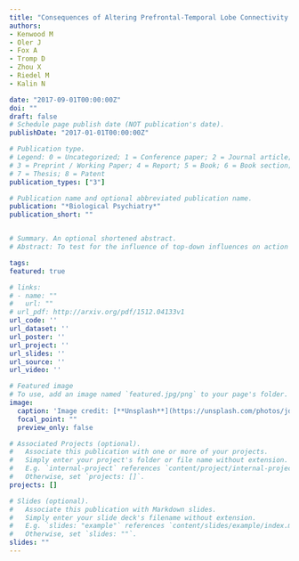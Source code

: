 ```yaml
---
title: "Consequences of Altering Prefrontal-Temporal Lobe Connectivity in Young Nonhuman Primates"
authors:
- Kenwood M
- Oler J 
- Fox A
- Tromp D
- Zhou X
- Riedel M
- Kalin N 

date: "2017-09-01T00:00:00Z"
doi: ""
draft: false
# Schedule page publish date (NOT publication's date).
publishDate: "2017-01-01T00:00:00Z"

# Publication type.
# Legend: 0 = Uncategorized; 1 = Conference paper; 2 = Journal article;
# 3 = Preprint / Working Paper; 4 = Report; 5 = Book; 6 = Book section;
# 7 = Thesis; 8 = Patent
publication_types: ["3"]

# Publication name and optional abbreviated publication name.
publication: "*Biological Psychiatry*"
publication_short: ""


# Summary. An optional shortened abstract.
# Abstract: To test for the influence of top-down influences on action perceptual encoding, we evaluated the statistical structure of the multivariate activation pattern from the pSTS while observers attended to the different dimensions (the action kinematics, the goal, or the identity) of an avatar engaged in two different actions. Multivariate pattern decoding accuracy varied as a function of attention instruction in the right pSTS, but not in the other regions of the AON, with the highest classification when observers attended to the action kinematics. Furthermore, functional connectivity between the pSTS and inferior frontal cortex (IFC) was stronger when observers attended to the actions portrayed in the vignettes. Our findings are evidence that the attention goals of the viewer modulate sensory representations in the pSTS, which is proposals of the pSTS as an interstitial zone mediating top-down context and bottom-up perceptual cues during action observation. 

tags:
featured: true

# links:
# - name: ""
#   url: ""
# url_pdf: http://arxiv.org/pdf/1512.04133v1
url_code: ''
url_dataset: ''
url_poster: ''
url_project: ''
url_slides: ''
url_source: ''
url_video: ''

# Featured image
# To use, add an image named `featured.jpg/png` to your page's folder. 
image:
  caption: 'Image credit: [**Unsplash**](https://unsplash.com/photos/jdD8gXaTZsc)'
  focal_point: ""
  preview_only: false

# Associated Projects (optional).
#   Associate this publication with one or more of your projects.
#   Simply enter your project's folder or file name without extension.
#   E.g. `internal-project` references `content/project/internal-project/index.md`.
#   Otherwise, set `projects: []`.
projects: []

# Slides (optional).
#   Associate this publication with Markdown slides.
#   Simply enter your slide deck's filename without extension.
#   E.g. `slides: "example"` references `content/slides/example/index.md`.
#   Otherwise, set `slides: ""`.
slides: ""
---
```

